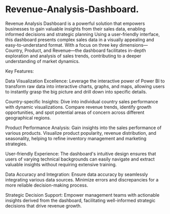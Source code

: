 # Revenue-Analysis-Dashboard.
Revenue Analysis Dashboard is a powerful solution that empowers businesses to gain valuable insights from their sales data, enabling informed decisions and strategic planning
Using a user-friendly interface, this dashboard presents complex sales data in a visually appealing and easy-to-understand format. With a focus on three key dimensions—Country, Product, and Revenue—the dashboard facilitates in-depth exploration and analysis of sales trends, contributing to a deeper understanding of market dynamics.

Key Features:

Data Visualization Excellence: Leverage the interactive power of Power BI to transform raw data into interactive charts, graphs, and maps, allowing users to instantly grasp the big picture and drill down into specific details.

Country-specific Insights: Dive into individual country sales performance with dynamic visualizations. Compare revenue trends, identify growth opportunities, and spot potential areas of concern across different geographical regions.

Product Performance Analysis: Gain insights into the sales performance of various products. Visualize product popularity, revenue distribution, and seasonality, helping to refine inventory management and marketing strategies.

User-friendly Experience: The dashboard's intuitive design ensures that users of varying technical backgrounds can easily navigate and extract valuable insights without requiring extensive training.

Data Accuracy and Integration: Ensure data accuracy by seamlessly integrating various data sources. Minimize errors and discrepancies for a more reliable decision-making process.

Strategic Decision Support: Empower management teams with actionable insights derived from the dashboard, facilitating well-informed strategic decisions that drive revenue growth.
